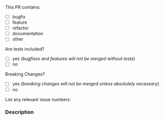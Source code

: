 <!--
  ⚡️ katchow! We ❤️ Pull Requests!

  If you remove or skip this template, you'll make the 🐼 sad and the mighty god
  of Github will appear and pile-drive the close button from a great height
  while making animal noises.

  Pull Request Requirements:
  * Please include tests to illustrate the problem this PR resolves.
  * Please lint your changes by running `npm run lint` before creating a PR.

  Please place an x (no spaces - [x]) in all [ ] that apply.
-->

This PR contains:
- [ ] bugfix
- [ ] feature
- [ ] refactor
- [ ] documentation
- [ ] other

Are tests included?
- [ ] yes (*bugfixes and features will not be merged without tests*)
- [ ] no

Breaking Changes?
- [ ] yes (*breaking changes will not be merged unless absolutely necessary*)
- [ ] no

List any relevant issue numbers:

### Description

<!--
  Please be thorough and clearly explain the problem being solved.
  * If this PR adds a feature, look for previous discussion on the feature by searching the issues first.
  * Is this PR related to an issue?
-->

